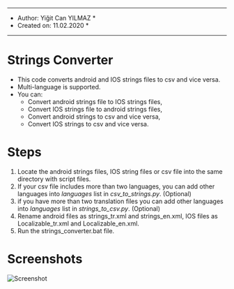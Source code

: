 **************************************************
*	Author: Yiğit Can YILMAZ					 *
*	Created on: 11.02.2020						 *
**************************************************

# Strings Converter
* This code converts android and IOS strings files to csv and vice versa.
* Multi-language is supported.
* You can:
	* Convert android strings file to IOS strings files,
	* Convert IOS strings file to android strings files,
	* Convert android strings to csv and vice versa,
	* Convert IOS strings to csv and vice versa.

# Steps
1. Locate the android strings files, IOS string files or csv file into the same directory with script files. 
2. If your csv file includes more than two languages, you can add other languages into *languages* list in *csv_to_strings.py*. (Optional)
3. if you have more than two translation files you can add other languages into *languages* list in *strings_to_csv.py*. (Optional) 
3. Rename android files as strings_tr.xml and strings_en.xml, IOS files as Localizable_tr.xml and Localizable_en.xml.
4. Run the strings_converter.bat file.

# Screenshots
![Screenshot](https://antalyabiorezonans.com/YCY/strings_converter.png)
